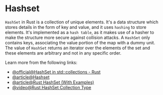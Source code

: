 # Hashset

`HashSet` in Rust is a collection of unique elements. It's a data structure which stores details in the form of key and value, and it uses `hashing` to store elements. It's implemented as a `hash table`, as it makes use of a hasher to make the structure more secure against collision attacks. A `HashSet` only contains keys, associating the value portion of the map with a dummy unit. The value of `HashSet` returns an iterator over the elements of the set and these elements are arbitrary and not in any specific order.

Learn more from the following links:

- [@official@HashSet in std::collections - Rust](https://doc.rust-lang.org/std/collections/struct.HashSet.html)
- [@article@Hashset](https://doc.rust-lang.org/rust-by-example/std/hash/hashset.html)
- [@article@Rust HashSet (With Examples)](https://www.programiz.com/rust/hashset)
- [@video@Rust HashSet Collection Type](https://www.youtube.com/watch?v=KYw3Lnf0nSY&t=1440s)
